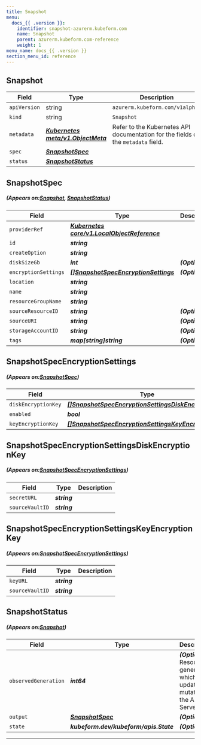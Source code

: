 ```yaml
---
title: Snapshot
menu:
  docs_{{ .version }}:
    identifier: snapshot-azurerm.kubeform.com
    name: Snapshot
    parent: azurerm.kubeform.com-reference
    weight: 1
menu_name: docs_{{ .version }}
section_menu_id: reference
---
```


## Snapshot
| Field | Type | Description |
| ------ | ----- | ----------- |
| `apiVersion` | string | `azurerm.kubeform.com/v1alpha1` |
|    `kind` | string | `Snapshot` |
| `metadata` | ***[Kubernetes meta/v1.ObjectMeta](https://kubernetes.io/docs/reference/generated/kubernetes-api/v1.13/#objectmeta-v1-meta)***|Refer to the Kubernetes API documentation for the fields of the `metadata` field.|
| `spec` | ***[SnapshotSpec](#SnapshotSpec)***||
| `status` | ***[SnapshotStatus](#SnapshotStatus)***||
## SnapshotSpec
##### (Appears on:[Snapshot](#Snapshot), [SnapshotStatus](#SnapshotStatus))
| Field | Type | Description |
| ------ | ----- | ----------- |
| `providerRef` | ***[Kubernetes core/v1.LocalObjectReference](https://kubernetes.io/docs/reference/generated/kubernetes-api/v1.13/#localobjectreference-v1-core)***||
| `id` | ***string***||
| `createOption` | ***string***||
| `diskSizeGb` | ***int***| ***(Optional)*** |
| `encryptionSettings` | ***[[]SnapshotSpecEncryptionSettings](#SnapshotSpecEncryptionSettings)***| ***(Optional)*** |
| `location` | ***string***||
| `name` | ***string***||
| `resourceGroupName` | ***string***||
| `sourceResourceID` | ***string***| ***(Optional)*** |
| `sourceURI` | ***string***| ***(Optional)*** |
| `storageAccountID` | ***string***| ***(Optional)*** |
| `tags` | ***map[string]string***| ***(Optional)*** |
## SnapshotSpecEncryptionSettings
##### (Appears on:[SnapshotSpec](#SnapshotSpec))
| Field | Type | Description |
| ------ | ----- | ----------- |
| `diskEncryptionKey` | ***[[]SnapshotSpecEncryptionSettingsDiskEncryptionKey](#SnapshotSpecEncryptionSettingsDiskEncryptionKey)***| ***(Optional)*** |
| `enabled` | ***bool***||
| `keyEncryptionKey` | ***[[]SnapshotSpecEncryptionSettingsKeyEncryptionKey](#SnapshotSpecEncryptionSettingsKeyEncryptionKey)***| ***(Optional)*** |
## SnapshotSpecEncryptionSettingsDiskEncryptionKey
##### (Appears on:[SnapshotSpecEncryptionSettings](#SnapshotSpecEncryptionSettings))
| Field | Type | Description |
| ------ | ----- | ----------- |
| `secretURL` | ***string***||
| `sourceVaultID` | ***string***||
## SnapshotSpecEncryptionSettingsKeyEncryptionKey
##### (Appears on:[SnapshotSpecEncryptionSettings](#SnapshotSpecEncryptionSettings))
| Field | Type | Description |
| ------ | ----- | ----------- |
| `keyURL` | ***string***||
| `sourceVaultID` | ***string***||
## SnapshotStatus
##### (Appears on:[Snapshot](#Snapshot))
| Field | Type | Description |
| ------ | ----- | ----------- |
| `observedGeneration` | ***int64***| ***(Optional)*** Resource generation, which is updated on mutation by the API Server.|
| `output` | ***[SnapshotSpec](#SnapshotSpec)***| ***(Optional)*** |
| `state` | ***kubeform.dev/kubeform/apis.State***| ***(Optional)*** |
---
